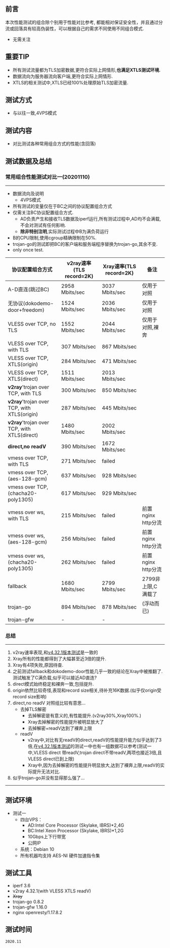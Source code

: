 
## 前言

本次性能测试的组合除个别用于性能对比参考, 都能相对保证安全性，并且通过分流或回落具有较高伪装性，可以根据自己的需求不同使用不同组合模式.

* 无需关注
  
## 重要TIP

* 所有测试流量都为TLS加密数据,更符合实际上网情形,**也满足XTLS测试环境.**
* 数据流向为服务器流向客户端,更符合实际上网情形.
* XTLS的相关测试中,XTLS已经100%处理原始TLS加密流量.

## 测试方式
* 与以往一致,4VPS模式


## 测试内容

* 对比测试各种常用组合方式的性能(含回落)


## 测试数据及总结

### 常用组合性能测试对比一(20201110)
---

* 数据流向及说明
  * 4VPS模式
* 所有测试的变量仅在于BC之间的协议配置组合方式
* 仅需关注BC协议配置组合方式. 
  * AD负责产生和接收TLS数据及iperf运行,所有测试过程中,AD均不会满载,不会对测试有任何影响.
  * **除非特别注明**,实际测试过程中B为满负荷运行
* B的CPU限制,使用cgroup精确限制在50%.
* trojan-go的测试即把BC的客户端和服务端程序替换为trojan-go,其余不变.
* only once test.

协议配置组合方式|v2ray速率(TLS record=2K)|Xray速率(TLS record=2K)|备注
--- | --- | ---| ---
A-D直连(跳过BC)|	2958 Mbits/sec|	3037 Mbits/sec|仅用于对照
无协议(dokodemo-door+freedom)|	 1524   Mbits/sec|	2036 Mbits/sec |仅用于对照
VLESS over TCP, no TLS	|  1552  Mbits/sec|	2044 Mbits/sec|仅用于对照,裸奔
VLESS over TCP, with TLS	|307 Mbits/sec |	867 Mbits/sec
VLESS over TCP, XTLS(origin)	| 284 Mbits/sec|	471 Mbits/sec
VLESS over TCP, XTLS(direct)	|1511 Mbits/sec|	2013 Mbits/sec
**v2ray**'trojan over TCP, with TLS	|  300 Mbits/sec|	850 Mbits/sec |
**v2ray**'trojan over TCP, with XTLS(origin)	| 287 Mbits/sec|	445 Mbits/sec |
**v2ray**'trojan over TCP, with XTLS(direct)	|  1480 Mbits/sec|	2002 Mbits/sec |
**direct,no readV**	|  390 Mbits/sec|	1672 Mbits/sec |
vmess over TCP, with TLS	| 271   Mbits/sec |failed
vmess over TCP, (aes-128-gcm)	| 637 Mbits/sec|	928 Mbits/sec
vmess over TCP, (chacha20-poly1305)	| 617 Mbits/sec|	929 Mbits/sec
vmess over ws, with TLS	| 215 Mbits/sec |failed|	前置nginx http分流
vmess over ws, (aes-128-gcm)	| 256 Mbits/sec|	failed |前置nginx http分流
vmess over ws, (chacha20-poly1305)	|  262 Mbits/sec|	failed |前置nginx http分流
fallback	|  1680 Mbits/sec|	2799 Mbits/sec |2799非上限,C满载了
trojan-go	|  894 Mbits/sec|	878 Mbits/sec | (浮动而已)
trojan-gfw	|  -|	- |

  ### 总结
  ---
  1. v2ray速率表现,和[v4.32.1版本测试](https://github.com/badO1a5A90/v2ray-doc/blob/master/v2ray_speed_test_v4.32.1.md)是一致的
  2. Xray所有的性能都得到了大幅甚至近3倍的提升.
  3. Xray有4项失败,原因待查.
  4. 之前测试fallback和dokodemo-door性能几乎一致的结论在Xray中被推翻了.测试触发了C满负载,似乎可以接近AD直连?
  5. direct模式始终稳定和裸奔一致,包括提升.
  6. origin依然比较奇怪,表现和record size相关,待补充16K数据.(似乎仅origin受record size影响)
  7. direct,no readV 对照组比较有意思...
       - 去掉TLS解密
          - 去掉解密是有意义的,有性能提升.(v2ray30%,Xray100%.)
          - Xray去掉解密的性能提升被明显放大了
          - 去掉解密+readV达到了裸奔上限
     - readV
       - v2ray中,对比有无readV的direct,readV的性能提升能力似乎达到了3倍,在[v4.32.1版本测试](https://github.com/badO1a5A90/v2ray-doc/blob/master/v2ray_speed_test_v4.32.1.md)的测试一中也有一组数据可以参考(测试一中,VLESS direct 带readV,trojan direct不带readV,两项也接近3倍,且VLESS direct已到上限)
       - Xray中,因为去掉解密的性能提升明显放大,达到了裸奔上限,readV的实际提升无法对比.
  8. 似乎trojan-go并没有显得那么强了...
---

## 测试环境
* 测试一
  * 四台VPS：
      - AD:Intel Core Processor (Skylake, IBRS)*2,4G
      - BC:Intel Xeon Processor (Skylake, IBRS)*1,2G
      - 10Gbps上下行带宽
      - 公网IP
  * 系统：Debian 10
  * 所有机器均支持 AES-NI 硬件加速指令集

## 测试工具
* iperf 3.6
* v2ray 4.32.1(with VLESS XTLS readV)
* ~~Xray~~
* trojan-go 0.8.2
* trojan-gfw 1.16.0
* nginx openresty/1.17.8.2

## 测试时间
    2020.11